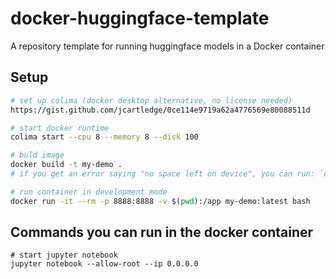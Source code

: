 # docker-huggingface-template

A repository template for running huggingface models in a Docker container

## Setup
```sh
# set up colima (docker desktop alternative, no license needed)
https://gist.github.com/jcartledge/0ce114e9719a62a4776569e80088511d

# start docker runtime
colima start --cpu 8 --memory 8 --disk 100

# buld image
docker build -t my-demo .
# if you get an error saying "no space left on device", you can run: `docker system prune` and try again

# run container in development mode
docker run -it --rm -p 8888:8888 -v $(pwd):/app my-demo:latest bash
```

## Commands you can run in the docker container

```shell
# start jupyter notebook
jupyter notebook --allow-root --ip 0.0.0.0 

```
